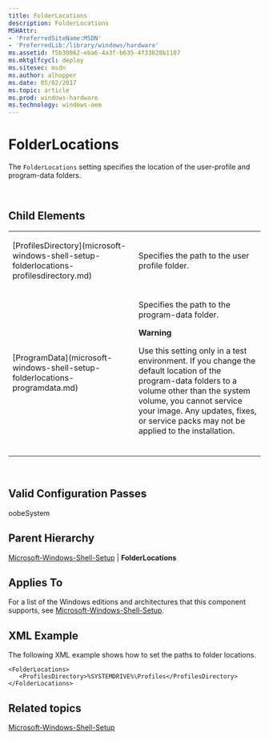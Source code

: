 ```yaml
---
title: FolderLocations
description: FolderLocations
MSHAttr:
- 'PreferredSiteName:MSDN'
- 'PreferredLib:/library/windows/hardware'
ms.assetid: f5b30062-eba6-4a3f-b635-4f33828b1107
ms.mktglfcycl: deploy
ms.sitesec: msdn
ms.author: alhopper
ms.date: 05/02/2017
ms.topic: article
ms.prod: windows-hardware
ms.technology: windows-oem
---
```


# FolderLocations


The `FolderLocations` setting specifies the location of the user-profile and program-data folders.

 

## Child Elements


<table>
<colgroup>
<col width="50%" />
<col width="50%" />
</colgroup>
<tbody>
<tr class="odd">
<td><p>[ProfilesDirectory](microsoft-windows-shell-setup-folderlocations-profilesdirectory.md)</p></td>
<td><p>Specifies the path to the user profile folder.</p></td>
</tr>
<tr class="even">
<td><p>[ProgramData](microsoft-windows-shell-setup-folderlocations-programdata.md)</p></td>
<td><p>Specifies the path to the program-data folder.</p>
<div class="alert">
<strong>Warning</strong>  
<p>Use this setting only in a test environment. If you change the default location of the program-data folders to a volume other than the system volume, you cannot service your image. Any updates, fixes, or service packs may not be applied to the installation.</p>
</div>
<div>
 
</div></td>
</tr>
</tbody>
</table>

 

## Valid Configuration Passes


oobeSystem

## Parent Hierarchy


[Microsoft-Windows-Shell-Setup](microsoft-windows-shell-setup.md) | **FolderLocations**

## Applies To


For a list of the Windows editions and architectures that this component supports, see [Microsoft-Windows-Shell-Setup](microsoft-windows-shell-setup.md).

## XML Example


The following XML example shows how to set the paths to folder locations.

``` syntax
<FolderLocations>
   <ProfilesDirectory>%SYSTEMDRIVE%\Profiles</ProfilesDirectory>
</FolderLocations>
```

## Related topics


[Microsoft-Windows-Shell-Setup](microsoft-windows-shell-setup.md)

 

 







